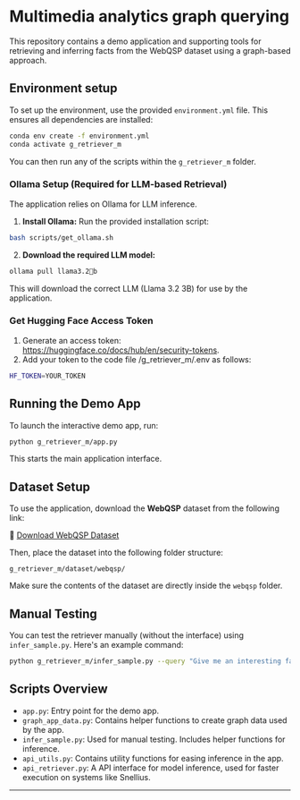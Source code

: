 # Multimedia analytics graph querying

This repository contains a demo application and supporting tools for retrieving and inferring facts from the WebQSP dataset using a graph-based approach.

## Environment setup

To set up the environment, use the provided `environment.yml` file. This ensures all dependencies are installed:

```bash
conda env create -f environment.yml
conda activate g_retriever_m
```

You can then run any of the scripts within the `g_retriever_m` folder.

### Ollama Setup (Required for LLM-based Retrieval)

The application relies on Ollama for LLM inference.

1. **Install Ollama:**
   Run the provided installation script:

```bash
bash scripts/get_ollama.sh
```

2. **Download the required LLM model:**

```bash
ollama pull llama3.2🥉b
```

This will download the correct LLM (Llama 3.2 3B) for use by the application.

### Get Hugging Face Access Token

1. Generate an access token: https://huggingface.co/docs/hub/en/security-tokens.
2. Add your token to the code file /g_retriever_m/.env as follows:
```bash
HF_TOKEN=YOUR_TOKEN
```

## Running the Demo App

To launch the interactive demo app, run:

```bash
python g_retriever_m/app.py
```

This starts the main application interface.

## Dataset Setup

To use the application, download the **WebQSP** dataset from the following link:

🔗 [Download WebQSP Dataset](https://drive.google.com/file/d/1REhbLnyeGKJ_NbaHQ4imuv20-0j5ZX6R/view?usp=sharing)

Then, place the dataset into the following folder structure:

```
g_retriever_m/dataset/webqsp/
```

Make sure the contents of the dataset are directly inside the `webqsp` folder.

## Manual Testing

You can test the retriever manually (without the interface) using `infer_sample.py`. Here's an example command:

```bash
python g_retriever_m/infer_sample.py --query "Give me an interesting fact about frank ocean" --dataset webqsp --sample_idx 0 --seed 1
```

## Scripts Overview

- `app.py`: Entry point for the demo app.
- `graph_app_data.py`: Contains helper functions to create graph data used by the app.
- `infer_sample.py`: Used for manual testing. Includes helper functions for inference.
- `api_utils.py`: Contains utility functions for easing inference in the app.
- `api_retriever.py`: A API interface for model inference, used for faster execution on systems like Snellius.

---
